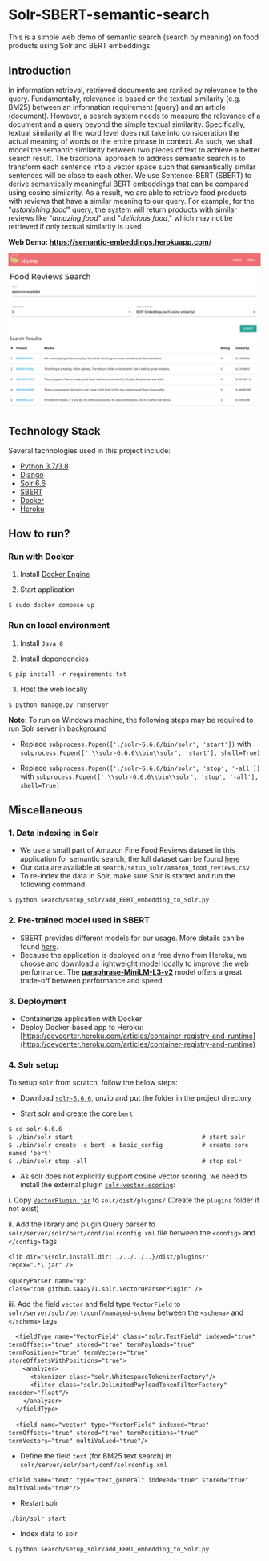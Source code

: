 # Solr-SBERT-semantic-search
This is a simple web demo of semantic search (search by meaning) on food products using Solr and BERT embeddings.

## Introduction
In information retrieval, retrieved documents are ranked by relevance to the query.
Fundamentally, relevance is based on the textual similarity (e.g. BM25) between an information requirement (query) and an article (document).
However, a search system needs to measure the relevance of a document and a query beyond the simple textual similarity.
Specifically, textual similarity at the word level does not take into consideration the actual meaning of words or the entire phrase in context.
As such, we shall model the semantic similarity between two pieces of text to achieve a better search result.
The traditional approach to address semantic search is to transform each sentence into a vector space such that
semantically similar sentences will be close to each other. We use Sentence-BERT (SBERT)
to derive semantically meaningful BERT embeddings that can be compared using cosine similarity.
As a result, we are able to retrieve food products with reviews that have a similar meaning to our query. 
For example, for the "*astonishing food*" query, the system will return products with similar reviews like "*amazing food*" and "*delicious food*," 
which may not be retrieved if only textual similarity is used.

**Web Demo: https://semantic-embeddings.herokuapp.com/**

<p align="center">
  <img src="./demo.png" alt="Web Demo" />
</p>

## Technology Stack
Several technologies used in this project include:
* [Python 3.7/3.8](https://www.python.org/)
* [Django](https://www.djangoproject.com/)
* [Solr 6.6](https://solr.apache.org/guide/6_6/) 
* [SBERT](https://github.com/UKPLab/sentence-transformers)
* [Docker](https://www.docker.com/)
* [Heroku](https://www.heroku.com/)

## How to run?

### Run with Docker

1. Install [Docker Engine](https://docs.docker.com/engine/install/ubuntu/)

2. Start application
```
$ sudo docker compose up
```

### Run on local environment

1. Install `Java 8`

2. Install dependencies
```
$ pip install -r requirements.txt
```

3. Host the web locally
```
$ python manage.py runserver
```

**Note**: To run on Windows machine, the following steps may be required to run Solr server in background

* Replace `subprocess.Popen(['./solr-6.6.6/bin/solr', 'start'])` with `subprocess.Popen(['.\\solr-6.6.6\\bin\\solr', 'start'], shell=True)`

* Replace `subprocess.Popen(['./solr-6.6.6/bin/solr', 'stop', '-all'])` with `subprocess.Popen(['.\\solr-6.6.6\\bin\\solr', 'stop', '-all'], shell=True)`

## Miscellaneous
### 1. Data indexing in Solr
* We use a small part of Amazon Fine Food Reviews dataset in this application for semantic search, the full dataset can be found [here](https://www.kaggle.com/snap/amazon-fine-food-reviews)
* Our data are available at `search/setup_solr/amazon_food_reviews.csv`
* To re-index the data in Solr, make sure Solr is started and run the following command
```
$ python search/setup_solr/add_BERT_embedding_to_Solr.py
```

### 2. Pre-trained model used in SBERT
* SBERT provides different models for our usage. More details can be found [here](https://www.sbert.net/docs/pretrained_models.html).
* Because the application is deployed on a free dyno from Heroku, we choose and download a lightweight model locally to improve the web performance. 
The [**paraphrase-MiniLM-L3-v2**](search/setup_solr/paraphrase-MiniLM-L3-v2/) model offers a great trade-off between performance and speed. 

### 3. Deployment
* Containerize application with Docker
* Deploy Docker-based app to Heroku: [https://devcenter.heroku.com/articles/container-registry-and-runtime](https://devcenter.heroku.com/articles/container-registry-and-runtime)

### 4. Solr setup
To setup `solr` from scratch, follow the below steps:

* Download [`solr-6.6.6`](https://archive.apache.org/dist/lucene/solr/6.6.6/), unzip 
and put the folder in the project directory

* Start solr and create the core `bert`
```
$ cd solr-6.6.6
$ ./bin/solr start                                    # start solr
$ ./bin/solr create -c bert -n basic_config           # create core named 'bert'
$ ./bin/solr stop -all                                # stop solr
```

* As solr does not explicitly support cosine vector scoring, we need to install 
the external plugin [`solr-vector-scoring`](https://github.com/saaay71/solr-vector-scoring):

i. Copy [`VectorPlugin.jar`](https://github.com/saaay71/solr-vector-scoring/blob/master/VectorPlugin.jar)
to `solr/dist/plugins/` (Create the `plugins` folder if not exist)

ii. Add the library and plugin Query parser to `solr/server/solr/bert/conf/solrconfig.xml` 
file between the `<config>` and `</config>` tags
```
<lib dir="${solr.install.dir:../../../..}/dist/plugins/" regex=".*\.jar" />

<queryParser name="vp" class="com.github.saaay71.solr.VectorQParserPlugin" />
```

iii. Add the field `vector` and field type `VectorField` to 
`solr/server/solr/bert/conf/managed-schema` between the `<schema>` and `</schema>` tags
```
  <fieldType name="VectorField" class="solr.TextField" indexed="true" termOffsets="true" stored="true" termPayloads="true" termPositions="true" termVectors="true" storeOffsetsWithPositions="true">
    <analyzer>
      <tokenizer class="solr.WhitespaceTokenizerFactory"/>
      <filter class="solr.DelimitedPayloadTokenFilterFactory" encoder="float"/>
    </analyzer>
  </fieldType>

  <field name="vector" type="VectorField" indexed="true" termOffsets="true" stored="true" termPositions="true" termVectors="true" multiValued="true"/>
```

* Define the field `text` (for BM25 text search) in `solr/server/solr/bert/conf/solrconfig.xml`
```
<field name="text" type="text_general" indexed="true" stored="true" multiValued="true"/>
```

* Restart solr
```
./bin/solr start    
```

* Index data to solr
```
$ python search/setup_solr/add_BERT_embedding_to_Solr.py
```
